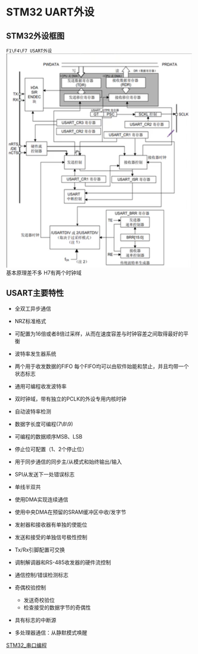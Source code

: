 # STM32 UART外设
## STM32外设框图
`F1\F4\F7 USART外设`
![Pasted image 20210607000324](../../../../../pictures/Pasted%20image%2020210607000324.png)
基本原理差不多
H7有两个时钟域
## USART主要特性
+ 全双工异步通信
+ NRZ标准格式
+ 可配置为16倍或者8倍过采样，从而在速度容差与时钟容差之间取得最好的平衡
+ 波特率发生器系统
+ 两个用于收发数据的FIFO
每个FIFO均可以由软件始能和禁止，并且均带一个状态标志
+ 通用可编程收发波特率
+ 双时钟域，带有独立的PCLK的外设专用内核时钟
+ 自动波特率检测
+ 数据字长度可编程(7\8\9)
+ 可编程的数据顺序MSB、LSB
+ 停止位可配置（1、2个停止位）
+ 用于同步通信的同步主/从模式和始终输出/输入
+ SPI从发送下一处错误标志
+ 单线半双共
+ 使用DMA实现连续通信
+ 使用中央DMA在预留的SRAM缓冲区中收/发字节
+ 发射器和接收器有单独的使能位
+ 发送和接受的单独信号极性控制
+ Tx/Rx引脚配置可交换
+ 调制解调器和RS-485收发器的硬件流控制
+ 通信控制/错误检测标志
+ 奇偶校验控制
	- 发送奇校验位
	- 检查接受的数据字节的奇偶性

+ 具有标志的中断源
+ 多处理器通信：从静默模式唤醒


[STM32_串口编程](../SoftWare/STM32通信/STM32_串口编程.md)
  
